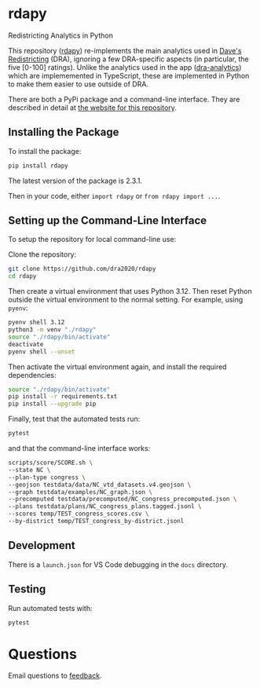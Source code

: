 # rdapy

Redistricting Analytics in Python

This repository ([rdapy](https://github.com/dra2020/rdapy)) re-implements 
the main analytics used in [Dave's Redistricting](https://davesredistricting.org/) (DRA),
ignoring a few DRA-specific aspects (in particular, the five [0-100] ratings).
Unlike the analytics used in the app ([dra-analytics](https://github.com/dra2020/dra-analytics))
which are implememented in TypeScript, these are implemented in Python to make them easier to use outside of DRA.

There are both a PyPi package and a command-line interface.
They are described in detail at [the website for this repository](https://dra2020.github.io/rdapy/).

## Installing the Package

To install the package:

```bash
pip install rdapy
```

The latest version of the package is 2.3.1.

Then in your code, either `import rdapy` or `from rdapy import ...`.

## Setting up the Command-Line Interface

To setup the repository for local command-line use:

Clone the repository:

```bash
git clone https://github.com/dra2020/rdapy
cd rdapy
```

Then create a virtual environment that uses Python 3.12.
Then reset Python outside the virtual environment to the normal setting.
For example, using `pyenv`:

```bash
pyenv shell 3.12
python3 -m venv "./rdapy"
source "./rdapy/bin/activate"
deactivate
pyenv shell --unset
```

Then activate the virtual environment again, and install the required dependencies:

```bash
source "./rdapy/bin/activate"
pip install -r requirements.txt
pip install --upgrade pip
```

Finally, test that the automated tests run:

```bash
pytest
```

and that the command-line interface works:

```bash
scripts/score/SCORE.sh \
--state NC \
--plan-type congress \
--geojson testdata/data/NC_vtd_datasets.v4.geojson \
--graph testdata/examples/NC_graph.json \
--precomputed testdata/precomputed/NC_congress_precomputed.json \
--plans testdata/plans/NC_congress_plans.tagged.jsonl \
--scores temp/TEST_congress_scores.csv \
--by-district temp/TEST_congress_by-district.jsonl
```

## Development

There is a `launch.json` for VS Code debugging in the `docs` directory.

## Testing

Run automated tests with:

```bash
pytest
```

# Questions

Email questions to [feedback](mailto:feedback@davesredistricting.org?subject=Python-analytics).

